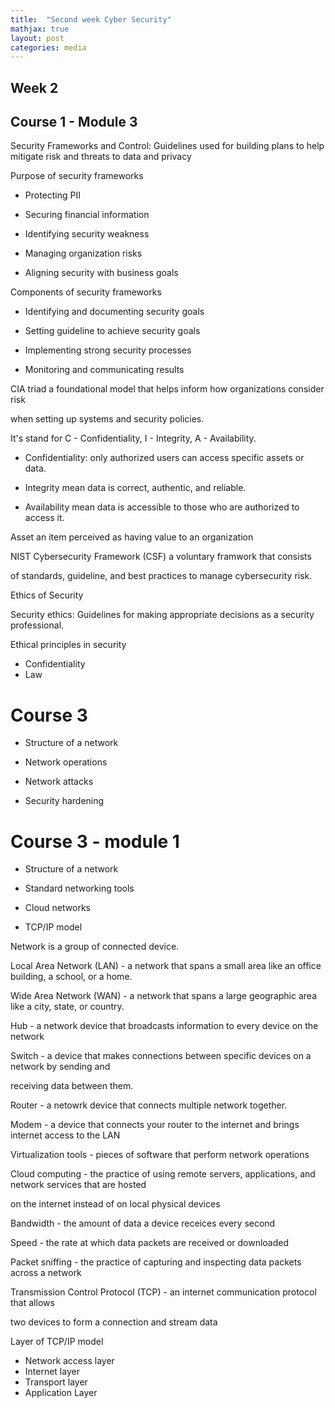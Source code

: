 ```yaml
---
title:  "Second week Cyber Security"
mathjax: true
layout: post
categories: media
---
```


## Week 2

## Course 1 - Module 3

Security Frameworks and Control: Guidelines used for building plans to help mitigate risk and threats to data and privacy

Purpose of security frameworks
+ Protecting PII
  
+ Securing financial information
  
+ Identifying security weakness
  
+ Managing organization risks
  
+ Aligning security with business goals

Components of security frameworks

+ Identifying and documenting security goals

+ Setting guideline to achieve security goals
  
+ Implementing strong security processes
  
+ Monitoring and communicating results

CIA triad a foundational model that helps inform how organizations consider risk 

when setting up systems and security policies.

It's stand for C - Confidentiality, I - Integrity, A - Availability.
+ Confidentiality: only authorized users can access specific assets or data.
  
+ Integrity mean data is correct, authentic, and reliable.
  
+ Availability mean data is accessible to those who are authorized to access it.

Asset an item perceived as having value to an organization

NIST Cybersecurity Framework (CSF) a voluntary framwork that consists 

of standards, guideline, and best practices to manage cybersecurity risk.

Ethics of Security

Security ethics: Guidelines for making appropriate decisions as a security professional.

Ethical principles in security
+ Confidentiality
+ Law


# Course 3
+ Structure of a network
  
+ Network operations

+ Network attacks

+ Security hardening



# Course 3 - module 1
+ Structure of a network

+ Standard networking tools

+ Cloud networks

+ TCP/IP model

Network is a group of connected device.

Local Area Network (LAN) - a network that spans a small area like
an office building, a school, or a home.

Wide Area Network (WAN) - a network that spans a large geographic area like
a city, state, or country.

Hub - a network device that broadcasts information to every device on the network

Switch - a device that makes connections between specific devices on a network by sending and

receiving data between them.

Router - a netowrk device that connects multiple network together.

Modem - a device that connects your router to the internet and brings internet access to the LAN

Virtualization tools - pieces of software that perform network operations

Cloud computing - the practice of using remote servers, applications, and network services that are hosted

on the internet instead of on local physical devices

Bandwidth - the amount of data a device receices every second

Speed - the rate at which data packets are received or downloaded

Packet sniffing - the practice of capturing and inspecting data packets across a network

Transmission Control Protocol (TCP) - an internet communication protocol that allows

two devices to form a connection and stream data

Layer of TCP/IP model
+ Network access layer
+ Internet layer
+ Transport layer
+ Application Layer


